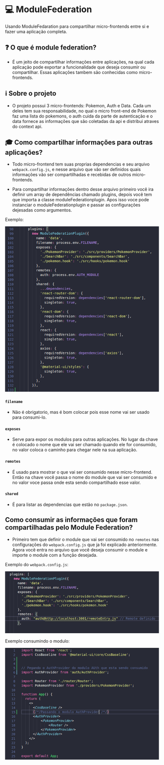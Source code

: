 # :computer: ModuleFederation
  
  Usando ModuleFedaration para compartilhar micro-frontends entre si e fazer uma aplicação completa. 

## :question: O que é module federation?

- É um jeito de compartilhar informações entre aplicações, na qual cada aplicação pode exportar a funcionalidade que deseja consumir ou compartilhar. Essas aplicações tambem são conhecidas como micro-frontends.

## :information_source: Sobre o projeto

  - O projeto possui 3 micro-frontends: Pokemon, Auth e Data. Cada um deles tem sua responsabilidade, no qual o micro front-end de Pokemon faz uma lista do pokemons, o auth cuida da parte de autenticação e o data fornece as informações que são coletadas da api e distribui atraves do context api.
  
## :mortar_board: Como compartilhar informações para outras aplicações?

  - Todo micro-frontend tem suas proprias dependencias e seu arquivo `webpack.config.js`, e nesse arquivo que vão ser definidos quais informações vão ser compartilhadas e recebidas de outros micro-frontends.
  
  - Para compartilhar informações dentro desse arquivo primeiro você ira definir um array de dependências chamado plugins, depois você tem que importa a classe moduleFederationplugin. Apos isso voce pode instanciar o moduleFederationplugin e passar as configurações dejesadas como argumentos.
  
  Exemplo: 
    
   <img src="./empFederation.png">
  
 #### `filename`
 
 - Não é obrigatorio, mas é bom colocar pois esse nome vai ser usado para consumi-lo.
      
 #### `exposes`
 
  - Serve para expor os modulos para outras aplicações. No lugar da chave é colocado o nome que ele vai ser chamado quando ele for consumido, no valor coloca o caminho para chegar nele na sua aplicação. 
   
 #### `remotes`
 
 - É usado para mostrar o que vai ser consumido nesse micro-frontend. Então na chave você passa o nome do module que vai ser consumido e no valor voce passa onde esta sendo compartilhado esse valor.
 
 #### `shared`

 - É para listar as dependencias que estão no `package.json`.
 
 
 ## Como consumir as informações que foram compartilhadas pelo Module Federation?
 
 - Primeiro tem que definir o module que vai ser consumido no `remotes` nas configurações do `webpack.config.js` que ja foi explicado anteriormente. Agora
 você entra no arquivo que você deseja consumir o module e importe o module com a função desejada. 
 
  Exemplo do `webpack.config.js`: 
  
   <img src="ExRemote.png">
   
  Exemplo consumindo o modulo: 
  
   <img src="ExConsu.png">
  
